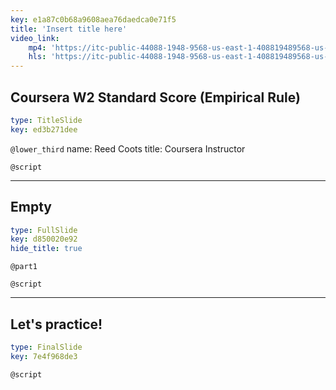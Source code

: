 ```yaml
---
key: e1a87c0b68a9608aea76daedca0e71f5
title: 'Insert title here'
video_link:
    mp4: 'https://itc-public-44088-1948-9568-us-east-1-408819489568-us-east-1.s3.amazonaws.com/input/13_standart_score.mp4'
    hls: 'https://itc-public-44088-1948-9568-us-east-1-408819489568-us-east-1.s3.amazonaws.com/output/hls/13standartscore.m3u8'
---
```


## Coursera W2 Standard Score (Empirical Rule)

```yaml
type: TitleSlide
key: ed3b271dee
```

`@lower_third`
name: Reed Coots
title: Coursera Instructor

`@script`


---

## Empty

```yaml
type: FullSlide
key: d850020e92
hide_title: true
```

`@part1`


`@script`


---

## Let's practice!

```yaml
type: FinalSlide
key: 7e4f968de3
```

`@script`
